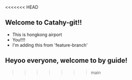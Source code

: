 <<<<<<< HEAD

## Welcome to Catahy-git!!

- This is hongkong airport
- You!!!!
- I'm adding this from 'feature-branch'

## Heyoo everyone, welcome to by guide!

> > > > > > > main
